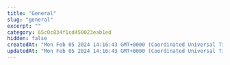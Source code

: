 ```yaml
---
title: "General"
slug: "general"
excerpt: ""
category: 65c0c834f1cd450023eab1ed
hidden: false
createdAt: "Mon Feb 05 2024 14:16:43 GMT+0000 (Coordinated Universal Time)"
updatedAt: "Mon Feb 05 2024 14:16:43 GMT+0000 (Coordinated Universal Time)"
---
```

